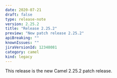 ```yaml
---
date: 2020-07-21
draft: false
type: release-note
version: 2.25.2
title: "Release 2.25.2"
preview: "New patch release 2.25.2"
apiBreaking: ""
knownIssues: ""
jiraVersionId: 12348081
category: camel
kind: legacy
---
```


This release is the new Camel 2.25.2 patch release.
